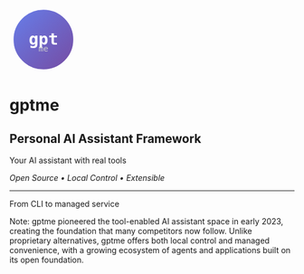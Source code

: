 <div class="logo">
  <svg width="120" height="120" viewBox="0 0 200 200" xmlns="http://www.w3.org/2000/svg">
    <defs>
      <linearGradient id="logoGradient" x1="0%" y1="0%" x2="100%" y2="100%">
        <stop offset="0%" style="stop-color:#667eea;stop-opacity:1" />
        <stop offset="100%" style="stop-color:#764ba2;stop-opacity:1" />
      </linearGradient>
    </defs>
    <circle cx="100" cy="100" r="90" fill="url(#logoGradient)" stroke="#fff" stroke-width="4"/>
    <text x="100" y="115" font-family="monospace" font-size="48" font-weight="bold" text-anchor="middle" fill="white">gpt</text>
    <text x="100" y="135" font-family="monospace" font-size="24" text-anchor="middle" fill="#cccccc">me</text>
  </svg>
</div>

# gptme
## Personal AI Assistant Framework

Your AI assistant with real tools <!-- .element: class="fragment" -->

*Open Source • Local Control • Extensible* <!-- .element: class="fragment" -->

---

From CLI to managed service <!-- .element: class="fragment" -->

Note: gptme pioneered the tool-enabled AI assistant space in early 2023, creating the foundation that many competitors now follow. Unlike proprietary alternatives, gptme offers both local control and managed convenience, with a growing ecosystem of agents and applications built on its open foundation.
